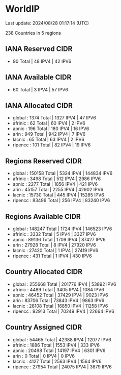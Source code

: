 # WorldIP

Last update: 2024/08/28 01:17:14 (UTC)

238 Countries in 5 regions

## IANA Reserved CIDR

- 90 Total | 48 IPV4 | 42 IPV6

## IANA Available CIDR

- 60 Total | 3 IPV4 | 57 IPV6

## IANA Allocated CIDR

- global : 1374 Total | 1327 IPV4 | 47 IPV6
- afrinic : 62 Total | 60 IPV4 | 2 IPV6
- apnic : 196 Total | 180 IPV4 | 16 IPV6
- arin : 949 Total | 942 IPV4 | 7 IPV6
- lacnic : 65 Total | 63 IPV4 | 2 IPV6
- ripencc : 101 Total | 82 IPV4 | 19 IPV6

## Regions Reserved CIDR

- global : 150158 Total | 5324 IPV4 | 144834 IPV6
- afrinic : 3498 Total | 512 IPV4 | 2986 IPV6
- apnic : 2277 Total | 1856 IPV4 | 421 IPV6
- arin : 45157 Total | 2255 IPV4 | 42902 IPV6
- lacnic : 15730 Total | 445 IPV4 | 15285 IPV6
- ripencc : 83496 Total | 256 IPV4 | 83240 IPV6

## Regions Available CIDR

- global : 148247 Total | 1724 IPV4 | 146523 IPV6
- afrinic : 3332 Total | 5 IPV4 | 3327 IPV6
- apnic : 89136 Total | 1709 IPV4 | 87427 IPV6
- arin : 27928 Total | 8 IPV4 | 27920 IPV6
- lacnic : 27420 Total | 1 IPV4 | 27419 IPV6
- ripencc : 431 Total | 1 IPV4 | 430 IPV6

## Country Allocated CIDR

- global : 255668 Total | 201776 IPV4 | 53892 IPV6
- afrinic : 4489 Total | 3405 IPV4 | 1084 IPV6
- apnic : 46452 Total | 37429 IPV4 | 9023 IPV6
- arin : 83706 Total | 73843 IPV4 | 9863 IPV6
- lacnic : 28108 Total | 16850 IPV4 | 11258 IPV6
- ripencc : 92913 Total | 70249 IPV4 | 22664 IPV6

## Country Assigned CIDR

- global : 54465 Total | 42388 IPV4 | 12077 IPV6
- afrinic : 1886 Total | 1553 IPV4 | 333 IPV6
- apnic : 20498 Total | 14197 IPV4 | 6301 IPV6
- arin : 0 Total | 0 IPV4 | 0 IPV6
- lacnic : 4127 Total | 2563 IPV4 | 1564 IPV6
- ripencc : 27954 Total | 24075 IPV4 | 3879 IPV6
